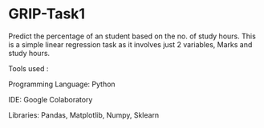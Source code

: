# GRIP-Task1
Predict the percentage of an student based on the no. of study hours. This is a simple linear regression task as it involves just 2 variables, Marks and study hours.

Tools used :

Programming Language: Python

IDE: Google Colaboratory

Libraries: Pandas, Matplotlib, Numpy, Sklearn
